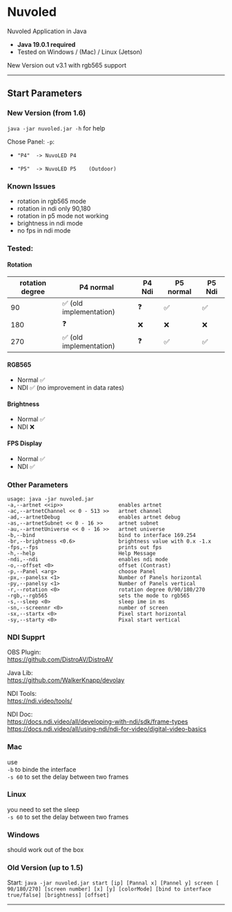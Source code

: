 # Nuvoled #

Nuvoled Application in Java

- **Java 19.0.1 required**
- Tested on Windows / (Mac) / Linux (Jetson)

New Version out v3.1 with rgb565 support

***

## Start Parameters ##

### New Version (from 1.6) ###

`java -jar nuvoled.jar -h` for help

Chose Panel: `-p`:

*     "P4"  -> NuvoLED P4
*     "P5"  -> NuvoLED P5    (Outdoor)

### Known Issues

* rotation in rgb565 mode
* rotation in ndi only 90,180
* rotation in p5 mode not working
* brightness in ndi mode
* no fps in ndi mode

### Tested:

#### Rotation

| rotation degree | P4 normal               | P4 Ndi | P5 normal | P5 Ndi |
|-----------------|-------------------------|--------|-----------|--------|
| 90              | ✅  (old implementation) | ❓      | ✅         | ✅      |
| 180             | ❓                       | ❌      | ❌         | ❌      |
| 270             | ✅  (old implementation) | ❓      | ✅         | ✅      |

#### RGB565
* Normal ✅
* NDI ✅ (no improvement in data rates)

#### Brightness
* Normal ✅
* NDI ❌

#### FPS Display
* Normal ✅
* NDI ✅

### Other Parameters ###

`usage: java -jar nuvoled.jar`  
`-a,--artnet <<ip>>                  enables artnet`   
`-ac,--artnetChannel << 0 - 513 >>   artnet channel`  
`-ad,--artnetDebug                   enables artnet debug`  
`-as,--artnetSubnet << 0 - 16 >>     artnet subnet`  
`-au,--artnetUniverse << 0 - 16 >>   artnet universe`  
`-b,--bind                           bind to interface 169.254`  
`-br,--brightness <0.6>              brightness value with 0.x -1.x`  
`-fps,--fps                          prints out fps`  
`-h,--help                           Help Message`  
`-ndi,--ndi                          enables ndi mode`  
`-o,--offset <0>                     offset (Contrast)`  
`-p,--Panel <arg>                    choose Panel`  
`-px,--panelsx <1>                   Number of Panels horizontal`  
`-py,--panelsy <1>                   Number of Panels vertical`  
`-r,--rotation <0>                   rotation degree 0/90/180/270`  
`-rgb,--rgb565                       sets the mode to rgb565`  
`-s,--sleep <0>                      sleep ime in ms`  
`-sn,--screennr <0>                  number of screen`  
`-sx,--startx <0>                    Pixel start horizontal`  
`-sy,--starty <0>                    Pixal start vertical`  


### NDI Supprt ###

OBS Plugin:  
https://github.com/DistroAV/DistroAV

Java Lib:  
https://github.com/WalkerKnapp/devolay

NDI Tools:  
https://ndi.video/tools/

NDI Doc:  
https://docs.ndi.video/all/developing-with-ndi/sdk/frame-types  
https://docs.ndi.video/all/using-ndi/ndi-for-video/digital-video-basics

### Mac ###  

use  
`-b` to binde the interface  
`-s 60` to set the delay between two frames

### Linux ###  

you need to set the sleep  
`-s 60` to set the delay between two frames

### Windows ###

should work out of the box

### Old Version (up to 1.5) ###   

Start:
`java -jar nuvoled.jar start [ip] [Pannal x] [Pannel y] screen [ 90/180/270] [screen number] [x] [y] [colorMode] [bind to interface true/false] [brightness] [offset]`
***
    
